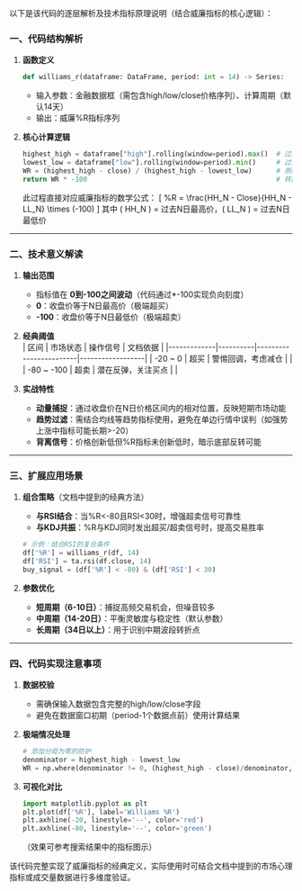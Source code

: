 以下是该代码的逐层解析及技术指标原理说明（结合威廉指标的核心逻辑）：

### 一、代码结构解析
1. **函数定义**  
   ```python
   def williams_r(dataframe: DataFrame, period: int = 14) -> Series:
   ```
   - 输入参数：金融数据框（需包含high/low/close价格序列）、计算周期（默认14天）
   - 输出：威廉%R指标序列

2. **核心计算逻辑**  
   ```python
   highest_high = dataframe["high"].rolling(window=period).max()  # 过去N日最高价
   lowest_low = dataframe["low"].rolling(window=period).min()     # 过去N日最低价
   WR = (highest_high - close) / (highest_high - lowest_low)      # 原始比例计算
   return WR * -100                                               # 转换为负向刻度
   ```
   此过程直接对应威廉指标的数学公式：
   \[
   \%R = \frac{HH_N - Close}{HH_N - LL_N} \times (-100)
   \]
   其中 \( HH_N \) = 过去N日最高价，\( LL_N \) = 过去N日最低价

---

### 二、技术意义解读
1. **输出范围**  
   - 指标值在 **0到-100之间波动**（代码通过*-100实现负向刻度）
   - **0**：收盘价等于N日最高价（极端超买）  
   - **-100**：收盘价等于N日最低价（极端超卖）

2. **经典阈值**  
   | 区间        | 市场状态 | 操作信号               | 文档依据         |
   |-------------|----------|------------------------|------------------|
   | -20 ~ 0     | 超买     | 警惕回调，考虑减仓 |      |
   | -80 ~ -100  | 超卖     | 潜在反弹，关注买点 |  |

3. **实战特性**  
   - **动量捕捉**：通过收盘价在N日价格区间内的相对位置，反映短期市场动能
   - **趋势过滤**：需结合均线等趋势指标使用，避免在单边行情中误判（如强势上涨中指标可能长期>-20）
   - **背离信号**：价格创新低但%R指标未创新低时，暗示底部反转可能

---

### 三、扩展应用场景
1. **组合策略**（文档中提到的经典方法）  
   - **与RSI结合**：当%R<-80且RSI<30时，增强超卖信号可靠性
   - **与KDJ共振**：%R与KDJ同时发出超买/超卖信号时，提高交易胜率
   ```python
   # 示例：结合RSI的复合条件
   df['%R'] = williams_r(df, 14)
   df['RSI'] = ta.rsi(df.close, 14)
   buy_signal = (df['%R'] < -80) & (df['RSI'] < 30)
   ```

2. **参数优化**  
   - **短周期（6-10日）**：捕捉高频交易机会，但噪音较多
   - **中周期（14-20日）**：平衡灵敏度与稳定性（默认参数）
   - **长周期（34日以上）**：用于识别中期波段转折点

---

### 四、代码实现注意事项
1. **数据校验**  
   - 需确保输入数据包含完整的high/low/close字段
   - 避免在数据窗口初期（period-1个数据点前）使用计算结果

2. **极端情况处理**  
   ```python
   # 添加分母为零的防护
   denominator = highest_high - lowest_low
   WR = np.where(denominator != 0, (highest_high - close)/denominator, 0)
   ```

3. **可视化对比**  
   ```python
   import matplotlib.pyplot as plt
   plt.plot(df['%R'], label='Williams %R')
   plt.axhline(-20, linestyle='--', color='red')
   plt.axhline(-80, linestyle='--', color='green')
   ```
   （效果可参考搜索结果中的指标图示）

该代码完整实现了威廉指标的经典定义，实际使用时可结合文档中提到的市场心理指标或成交量数据进行多维度验证。
